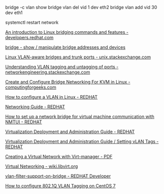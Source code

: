 bridge -c vlan show
bridge vlan del vid 1 dev eth2
bridge vlan add vid 30 dev eth1

systemctl restart network

[An introduction to Linux bridging commands and features - developers.redhat.com](https://developers.redhat.com/articles/2022/04/06/introduction-linux-bridging-commands-and-features#)

[bridge - show / manipulate bridge addresses and devices](https://manpages.debian.org/unstable/iproute2/bridge.8.en.html#bridge_vlan_-_VLAN_filter_list)

[Linux VLAN-aware bridges and trunk ports - unix.stackexchange.com](https://unix.stackexchange.com/questions/556735/linux-vlan-aware-bridges-and-trunk-ports)

[Understanding VLAN tagging and untagging of ports - networkengineering.stackexchange.com](https://networkengineering.stackexchange.com/questions/24604/understanding-vlan-tagging-and-untagging-of-ports)

[Create and Configure Bridge Networking For KVM in Linux - computingforgeeks.com](https://computingforgeeks.com/how-to-create-and-configure-bridge-networking-for-kvm-in-linux/)

[How to configure a VLAN in Linux - REDHAT](https://www.redhat.com/sysadmin/vlans-configuration)

[Networking Guide - REDHAT](https://access.redhat.com/documentation/en-us/red_hat_enterprise_linux/7/html/networking_guide/sec-configure_802_1q_vlan_tagging_using_the_command_line)

[How to set up a network bridge for virtual machine communication with NMTUI - REDHAT](https://www.redhat.com/sysadmin/setup-network-bridge-VM)

[Virtualization Deployment and Administration Guide - REDHAT](https://access.redhat.com/documentation/en-us/red_hat_enterprise_linux/7/html/virtualization_deployment_and_administration_guide/index)

[Virtualization Deployment and Administration Guide / Setting vLAN Tags - REDHAT](https://access.redhat.com/documentation/en-us/red_hat_enterprise_linux/7/html/virtualization_deployment_and_administration_guide/sect-virtual_networking-setting_vlan_tags)

[Creating a Virtual Network with Virt-manager - PDF](https://csint.unr.edu/downloads/lesson-pdfs/08_Networking-RET.pdf)

[Virtual Networking - wiki.libvirt.org](https://wiki.libvirt.org/VirtualNetworking.html)

[vlan-filter-support-on-bridge - REDHAT Developer](https://developers.redhat.com/blog/2017/09/14/vlan-filter-support-on-bridge#)

[How to configure 802.1Q VLAN Tagging on CentOS 7](https://www.snel.com/support/how-to-configure-802-1q-vlan-tagging-on-centos-7/)

